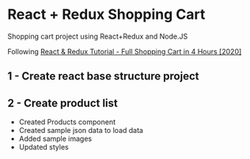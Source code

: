 # React + Redux Shopping Cart

Shopping cart project using React+Redux and Node.JS

Following [React & Redux Tutorial - Full Shopping Cart in 4 Hours [2020]](https://www.youtube.com/watch?v=nKyrXWH5XLM)

## 1 - Create react base structure project

## 2 - Create product list

 * Created Products component
 * Created sample json data to load data
 * Added sample images
 * Updated styles